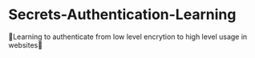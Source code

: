 # Secrets-Authentication-Learning
 🔐Learning to authenticate from low level encrytion to high level usage in websites🔐
